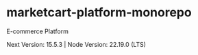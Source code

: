 # marketcart-platform-monorepo
E-commerce Platform

Next Version: 15.5.3 | Node Version: 22.19.0 (LTS)

